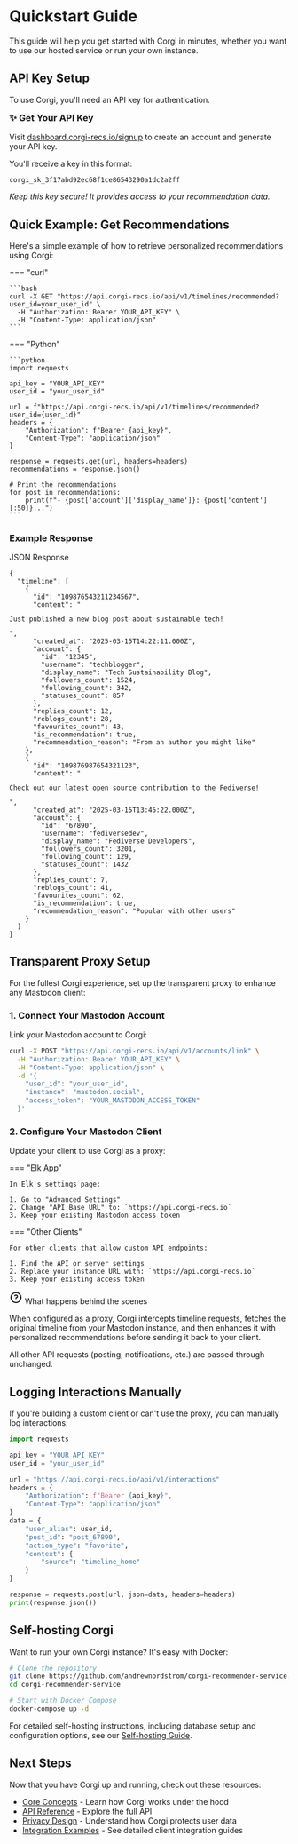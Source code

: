 # Quickstart Guide

This guide will help you get started with Corgi in minutes, whether you want to use our hosted service or run your own instance.

## API Key Setup

To use Corgi, you'll need an API key for authentication.

<div class="corgi-card">
  <h3 style="margin-top: 0;">✨ Get Your API Key</h3>
  
  <p>Visit <a href="https://dashboard.corgi-recs.io/signup">dashboard.corgi-recs.io/signup</a> to create an account and generate your API key.</p>
  
  <p>You'll receive a key in this format:</p>
  <pre><code>corgi_sk_3f17abd92ec68f1ce86543290a1dc2a2ff</code></pre>
  
  <p><em>Keep this key secure! It provides access to your recommendation data.</em></p>
</div>

## Quick Example: Get Recommendations

Here's a simple example of how to retrieve personalized recommendations using Corgi:

=== "curl"

    ```bash
    curl -X GET "https://api.corgi-recs.io/api/v1/timelines/recommended?user_id=your_user_id" \
      -H "Authorization: Bearer YOUR_API_KEY" \
      -H "Content-Type: application/json"
    ```

=== "Python"

    ```python
    import requests
    
    api_key = "YOUR_API_KEY"
    user_id = "your_user_id"
    
    url = f"https://api.corgi-recs.io/api/v1/timelines/recommended?user_id={user_id}"
    headers = {
        "Authorization": f"Bearer {api_key}",
        "Content-Type": "application/json"
    }
    
    response = requests.get(url, headers=headers)
    recommendations = response.json()
    
    # Print the recommendations
    for post in recommendations:
        print(f"- {post['account']['display_name']}: {post['content'][:50]}...")
    ```

### Example Response

<div class="corgi-response-example">
  <div class="corgi-response-example-header">JSON Response</div>
  <pre><code class="language-json">{
  "timeline": [
    {
      "id": "109876543211234567",
      "content": "<p>Just published a new blog post about sustainable tech!</p>",
      "created_at": "2025-03-15T14:22:11.000Z",
      "account": {
        "id": "12345",
        "username": "techblogger",
        "display_name": "Tech Sustainability Blog",
        "followers_count": 1524,
        "following_count": 342,
        "statuses_count": 857
      },
      "replies_count": 12,
      "reblogs_count": 28,
      "favourites_count": 43,
      "is_recommendation": true,
      "recommendation_reason": "From an author you might like"
    },
    {
      "id": "109876987654321123",
      "content": "<p>Check out our latest open source contribution to the Fediverse!</p>",
      "created_at": "2025-03-15T13:45:22.000Z",
      "account": {
        "id": "67890",
        "username": "fediversedev",
        "display_name": "Fediverse Developers",
        "followers_count": 3201,
        "following_count": 129,
        "statuses_count": 1432
      },
      "replies_count": 7,
      "reblogs_count": 41,
      "favourites_count": 62,
      "is_recommendation": true,
      "recommendation_reason": "Popular with other users"
    }
  ]
}</code></pre>
</div>

## Transparent Proxy Setup

For the fullest Corgi experience, set up the transparent proxy to enhance any Mastodon client:

### 1. Connect Your Mastodon Account

Link your Mastodon account to Corgi:

```bash
curl -X POST "https://api.corgi-recs.io/api/v1/accounts/link" \
  -H "Authorization: Bearer YOUR_API_KEY" \
  -H "Content-Type: application/json" \
  -d '{
    "user_id": "your_user_id",
    "instance": "mastodon.social",
    "access_token": "YOUR_MASTODON_ACCESS_TOKEN"
  }'
```

### 2. Configure Your Mastodon Client

Update your client to use Corgi as a proxy:

=== "Elk App"

    In Elk's settings page:
    
    1. Go to "Advanced Settings"
    2. Change "API Base URL" to: `https://api.corgi-recs.io`
    3. Keep your existing Mastodon access token

=== "Other Clients"

    For other clients that allow custom API endpoints:
    
    1. Find the API or server settings
    2. Replace your instance URL with: `https://api.corgi-recs.io`
    3. Keep your existing access token

<div class="corgi-callout">
  <div class="corgi-callout-title">
    <svg xmlns="http://www.w3.org/2000/svg" viewBox="0 0 24 24" width="24" height="24" fill="currentColor"><path d="M12 22C6.477 22 2 17.523 2 12S6.477 2 12 2s10 4.477 10 10-4.477 10-10 10zm0-2a8 8 0 1 0 0-16 8 8 0 0 0 0 16zm-1-5h2v2h-2v-2zm2-1.645V14h-2v-1.5a1 1 0 0 1 1-1 1.5 1.5 0 1 0-1.471-1.794l-1.962-.393A3.501 3.501 0 1 1 13 13.355z"/></svg>
    What happens behind the scenes
  </div>
  <p>When configured as a proxy, Corgi intercepts timeline requests, fetches the original timeline from your Mastodon instance, and then enhances it with personalized recommendations before sending it back to your client.</p>
  <p>All other API requests (posting, notifications, etc.) are passed through unchanged.</p>
</div>

## Logging Interactions Manually

If you're building a custom client or can't use the proxy, you can manually log interactions:

```python
import requests

api_key = "YOUR_API_KEY"
user_id = "your_user_id"

url = "https://api.corgi-recs.io/api/v1/interactions"
headers = {
    "Authorization": f"Bearer {api_key}",
    "Content-Type": "application/json"
}
data = {
    "user_alias": user_id,
    "post_id": "post_67890",
    "action_type": "favorite",
    "context": {
        "source": "timeline_home"
    }
}

response = requests.post(url, json=data, headers=headers)
print(response.json())
```

## Self-hosting Corgi

Want to run your own Corgi instance? It's easy with Docker:

```bash
# Clone the repository
git clone https://github.com/andrewnordstrom/corgi-recommender-service.git
cd corgi-recommender-service

# Start with Docker Compose
docker-compose up -d
```

For detailed self-hosting instructions, including database setup and configuration options, see our [Self-hosting Guide](concepts/self-hosting.md).

## Next Steps

Now that you have Corgi up and running, check out these resources:

- [Core Concepts](concepts.md) - Learn how Corgi works under the hood
- [API Reference](api/overview.md) - Explore the full API
- [Privacy Design](concepts/privacy.md) - Understand how Corgi protects user data
- [Integration Examples](examples/elk.md) - See detailed client integration guides